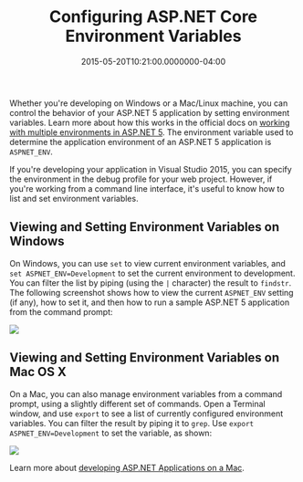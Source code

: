﻿---
title: Configuring ASP.NET Core Environment Variables
date: "2015-05-20T10:21:00.0000000-04:00"
description: Whether you're developing on Windows or a Mac/Linux machine, you can control the behavior of your ASP.NET 5 application by setting environment variables.
featuredImage: /img/mac-terminal-environment-e1432142361365.png
---

Whether you're developing on Windows or a Mac/Linux machine, you can control the behavior of your ASP.NET 5 application by setting environment variables. Learn more about how this works in the official docs on [working with multiple environments in ASP.NET 5](http://docs.asp.net/en/latest/fundamentals/environments.html). The environment variable used to determine the application environment of an ASP.NET 5 application is `ASPNET_ENV`.

If you're developing your application in Visual Studio 2015, you can specify the environment in the debug profile for your web project. However, if you're working from a command line interface, it's useful to know how to list and set environment variables.

## Viewing and Setting Environment Variables on Windows

On Windows, you can use `set` to view current environment variables, and `set ASPNET_ENV=Development` to set the current environment to development. You can filter the list by piping (using the `|` character) the result to `findstr`. The following screenshot shows how to view the current `ASPNET_ENV` setting (if any), how to set it, and then how to run a sample ASP.NET 5 application from the command prompt:

![](/img/windows-command-environment.png)

## Viewing and Setting Environment Variables on Mac OS X

On a Mac, you can also manage environment variables from a command prompt, using a slightly different set of commands. Open a Terminal window, and use `export` to see a list of currently configured environment variables. You can filter the result by piping it to `grep`. Use `export ASPNET_ENV=Development` to set the variable, as shown:

![](/img/mac-terminal-environment-e1432142361365.png)

Learn more about [developing ASP.NET Applications on a Mac](http://docs.asp.net/en/latest/tutorials/your-first-mac-aspnet.html).

